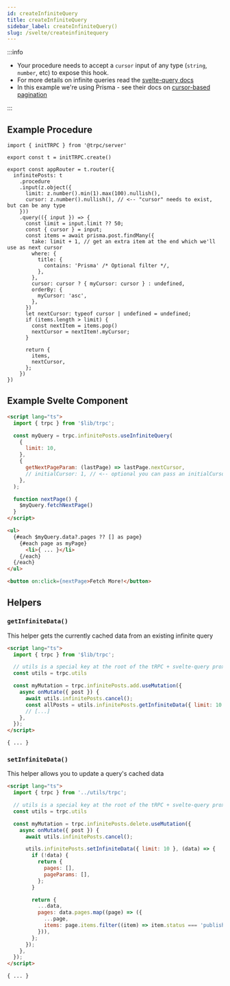 ```yaml
---
id: createInfiniteQuery
title: createInfiniteQuery
sidebar_label: createInfiniteQuery()
slug: /svelte/createinfinitequery
---
```


:::info

- Your procedure needs to accept a `cursor` input of any type (`string`, `number`, etc) to expose this hook.
- For more details on infinite queries read the [svelte-query docs](https://tanstack.com/query/v4/docs/svelte/examples/svelte/load-more-infinite-scroll)
- In this example we're using Prisma - see their docs on [cursor-based pagination](https://www.prisma.io/docs/concepts/components/prisma-client/pagination#cursor-based-pagination)

:::

## Example Procedure

```tsx title='src/lib/server/trpc.ts'
import { initTRPC } from '@trpc/server'

export const t = initTRPC.create()

export const appRouter = t.router({
  infinitePosts: t
    .procedure
    .input(z.object({
      limit: z.number().min(1).max(100).nullish(),
      cursor: z.number().nullish(), // <-- "cursor" needs to exist, but can be any type
    }))
    .query(({ input }) => {
      const limit = input.limit ?? 50;
      const { cursor } = input;
      const items = await prisma.post.findMany({
        take: limit + 1, // get an extra item at the end which we'll use as next cursor
        where: {
          title: {
            contains: 'Prisma' /* Optional filter */,
          },
        },
        cursor: cursor ? { myCursor: cursor } : undefined,
        orderBy: {
          myCursor: 'asc',
        },
      })
      let nextCursor: typeof cursor | undefined = undefined;
      if (items.length > limit) {
        const nextItem = items.pop()
        nextCursor = nextItem!.myCursor;
      }

      return {
        items,
        nextCursor,
      };
    })
})
```

## Example Svelte Component

```html title='src/lib/MyComponent.svelte'
<script lang="ts">
  import { trpc } from '$lib/trpc';

  const myQuery = trpc.infinitePosts.useInfiniteQuery(
    {
      limit: 10,
    },
    {
      getNextPageParam: (lastPage) => lastPage.nextCursor,
      // initialCursor: 1, // <-- optional you can pass an initialCursor
    },
  );

  function nextPage() {
    $myQuery.fetchNextPage()
  }
</script>

<ul>
  {#each $myQuery.data?.pages ?? [] as page}
    {#each page as myPage}
      <li>{ ... }</li>
    {/each}
  {/each}
</ul>

<button on:click={nextPage>Fetch More!</button>
```

## Helpers

### `getInfiniteData()`

This helper gets the currently cached data from an existing infinite query

```html title='src/components/MyComponent.svelte'
<script lang="ts">
  import { trpc } from '$lib/trpc';

  // utils is a special key at the root of the tRPC + svelte-query proxy with helper methods
  const utils = trpc.utils

  const myMutation = trpc.infinitePosts.add.useMutation({
    async onMutate({ post }) {
      await utils.infinitePosts.cancel();
      const allPosts = utils.infinitePosts.getInfiniteData({ limit: 10 });
      // [...]
    },
  });
</script>

{ ... }
```

### `setInfiniteData()`

This helper allows you to update a query's cached data

```html title='src/components/MyComponent.svelte'
<script lang="ts">
  import { trpc } from '../utils/trpc';

  // utils is a special key at the root of the tRPC + svelte-query proxy with helper methods
  const utils = trpc.utils

  const myMutation = trpc.infinitePosts.delete.useMutation({
    async onMutate({ post }) {
      await utils.infinitePosts.cancel();

      utils.infinitePosts.setInfiniteData({ limit: 10 }, (data) => {
        if (!data) {
          return {
            pages: [],
            pageParams: [],
          };
        }

        return {
          ...data,
          pages: data.pages.map((page) => ({
            ...page,
            items: page.items.filter((item) => item.status === 'published'),
          })),
        };
      });
    },
  });
</script>

{ ... }
```
